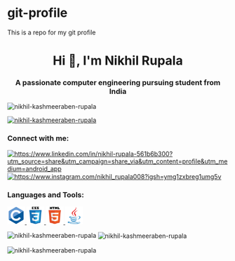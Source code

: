 # git-profile
This is a repo for my git profile 
<h1 align="center">Hi 👋, I'm Nikhil Rupala</h1>
<h3 align="center">A passionate computer engineering pursuing student from India</h3>

<p align="left"> <img src="https://komarev.com/ghpvc/?username=nikhil-kashmeeraben-rupala&label=Profile%20views&color=0e75b6&style=flat" alt="nikhil-kashmeeraben-rupala" /> </p>

<p align="left"> <a href="https://github.com/ryo-ma/github-profile-trophy"><img src="https://github-profile-trophy.vercel.app/?username=nikhil-kashmeeraben-rupala" alt="nikhil-kashmeeraben-rupala" /></a> </p>

<h3 align="left">Connect with me:</h3>
<p align="left">
<a href="https://linkedin.com/in/https://www.linkedin.com/in/nikhil-rupala-561b6b300?utm_source=share&utm_campaign=share_via&utm_content=profile&utm_medium=android_app" target="blank"><img align="center" src="https://raw.githubusercontent.com/rahuldkjain/github-profile-readme-generator/master/src/images/icons/Social/linked-in-alt.svg" alt="https://www.linkedin.com/in/nikhil-rupala-561b6b300?utm_source=share&utm_campaign=share_via&utm_content=profile&utm_medium=android_app" height="30" width="40" /></a>
<a href="https://instagram.com/https://www.instagram.com/nikhil_rupala008?igsh=ymg1zxbreg1umg5v" target="blank"><img align="center" src="https://raw.githubusercontent.com/rahuldkjain/github-profile-readme-generator/master/src/images/icons/Social/instagram.svg" alt="https://www.instagram.com/nikhil_rupala008?igsh=ymg1zxbreg1umg5v" height="30" width="40" /></a>
</p>

<h3 align="left">Languages and Tools:</h3>
<p align="left"> <a href="https://www.cprogramming.com/" target="_blank" rel="noreferrer"> <img src="https://raw.githubusercontent.com/devicons/devicon/master/icons/c/c-original.svg" alt="c" width="40" height="40"/> </a> <a href="https://www.w3schools.com/css/" target="_blank" rel="noreferrer"> <img src="https://raw.githubusercontent.com/devicons/devicon/master/icons/css3/css3-original-wordmark.svg" alt="css3" width="40" height="40"/> </a> <a href="https://www.w3.org/html/" target="_blank" rel="noreferrer"> <img src="https://raw.githubusercontent.com/devicons/devicon/master/icons/html5/html5-original-wordmark.svg" alt="html5" width="40" height="40"/> </a> <a href="https://www.java.com" target="_blank" rel="noreferrer"> <img src="https://raw.githubusercontent.com/devicons/devicon/master/icons/java/java-original.svg" alt="java" width="40" height="40"/> </a> </p>

<p><img align="left" src="https://github-readme-stats.vercel.app/api/top-langs?username=nikhil-kashmeeraben-rupala&show_icons=true&locale=en&layout=compact" alt="nikhil-kashmeeraben-rupala" /></p>

<p>&nbsp;<img align="center" src="https://github-readme-stats.vercel.app/api?username=nikhil-kashmeeraben-rupala&show_icons=true&locale=en" alt="nikhil-kashmeeraben-rupala" /></p>

<p><img align="center" src="https://github-readme-streak-stats.herokuapp.com/?user=nikhil-kashmeeraben-rupala&" alt="nikhil-kashmeeraben-rupala" /></p>
